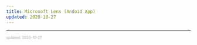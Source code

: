 ```yaml
---
title: Microsoft Lens (Andoid App)
updated: 2020-10-27
---
```


---

<sup><sub><font color="#a6a6a6">updated: 2020-10-27</font></sub></sup>
